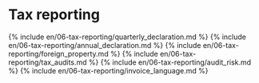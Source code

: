 # Tax reporting

{% include en/06-tax-reporting/quarterly_declaration.md %}
{% include en/06-tax-reporting/annual_declaration.md %}
{% include en/06-tax-reporting/foreign_property.md %}
{% include en/06-tax-reporting/tax_audits.md %}
{% include en/06-tax-reporting/audit_risk.md %}
{% include en/06-tax-reporting/invoice_language.md %}
